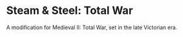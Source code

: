 # Steam & Steel: Total War
 A modification for Medieval II: Total War, set in the late Victorian era.
